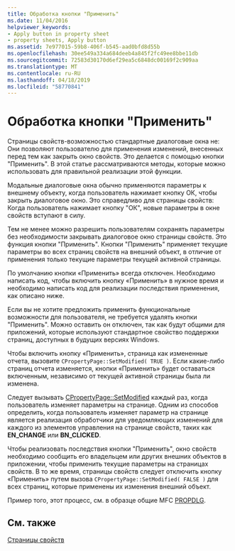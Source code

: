 ```yaml
---
title: Обработка кнопки "Применить"
ms.date: 11/04/2016
helpviewer_keywords:
- Apply button in property sheet
- property sheets, Apply button
ms.assetid: 7e977015-59b8-406f-b545-aad0bfd8d55b
ms.openlocfilehash: 30ee549a334a684deeb4a845f2fc49ee8bbe11db
ms.sourcegitcommit: 72583d30170d6ef29ea5c6848dc00169f2c909aa
ms.translationtype: MT
ms.contentlocale: ru-RU
ms.lasthandoff: 04/18/2019
ms.locfileid: "58770841"
---
```

# <a name="handling-the-apply-button"></a>Обработка кнопки "Применить"

Страницы свойств-возможностью стандартные диалоговые окна не: Они позволяют пользователю для применения изменений, внесенных перед тем как закрыть окно свойств. Это делается с помощью кнопки "Применить". В этой статье рассматриваются методы, которые можно использовать для правильной реализации этой функции.

Модальные диалоговые окна обычно применяются параметры к внешнему объекту, когда пользователь нажимает кнопку ОК, чтобы закрыть диалоговое окно. Это справедливо для страницы свойств: Когда пользователь нажимает кнопку "ОК", новые параметры в окне свойств вступают в силу.

Тем не менее можно разрешить пользователям сохранять параметры без необходимости закрывать диалоговое окно страницы свойств. Это функция кнопки "Применить". Кнопки "Применить" применяет текущие параметры во всех страниц свойств на внешний объект, в отличие от применения только текущие параметры текущей активной страницы.

По умолчанию кнопки «Применить» всегда отключен. Необходимо написать код, чтобы включить кнопку «Применить» в нужное время и необходимо написать код для реализации последствия применения, как описано ниже.

Если вы не хотите предложить применить функциональные возможности для пользователя, не требуется удалять кнопки "Применить". Можно оставить он отключен, так как будут общими для приложений, которые используют стандартное свойство поддержки страниц, доступных в будущих версиях Windows.

Чтобы включить кнопку «Применить», страница как измененные отчета, вызовите `CPropertyPage::SetModified( TRUE )`. Если какие-либо страниц отчета изменяется, кнопки «Применить» будет оставаться включенным, независимо от текущей активной страницы была ли изменена.

Следует вызывать [CPropertyPage::SetModified](../mfc/reference/cpropertypage-class.md#setmodified) каждый раз, когда пользователь изменяет параметры на странице. Одним из способов определить, когда пользователь изменяет параметр на странице является реализация обработчики для уведомляющих изменений для каждого из элементов управления на странице свойств, таких как **EN_CHANGE** или **BN_CLICKED**.

Чтобы реализовать последствия кнопки "Применить", окно свойств необходимо сообщить его владельцем или других внешних объектов в приложении, чтобы применить текущие параметры на страницах свойств. В то же время, страницы свойств следует отключить кнопку «Применить» путем вызова `CPropertyPage::SetModified( FALSE )` для всех страниц, которые применены их изменения внешний объект.

Пример того, этот процесс, см. в образце общие MFC [PROPDLG](../overview/visual-cpp-samples.md).

## <a name="see-also"></a>См. также

[Страницы свойств](../mfc/property-sheets-mfc.md)

